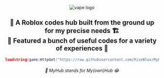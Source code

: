 <p align="center">
  <picture>
    <source media="(prefers-color-scheme: dark)" srcset="./README/logo-for-darkmode.png">
    <source media="(prefers-color-scheme: light)" srcset="./README/logo-for-whitemode.png">
    <img alt="vape logo" src="./README/vapelogo.png">
  </picture>
</p>

<h2 align="center">
  🧱 A Roblox codes hub built from the ground up for my precise needs 🏗️
  <br/>
  📜 Featured a bunch of useful codes for a variety of experiences 🤩
</h2>

<!--
## Usage
1. Download the specific scripting utility of your choice.
2. Execute the provided loadstring below.
-->

```lua
loadstring(game:HttpGet("https://raw.githubusercontent.com/RiseBlox/MyHub/main/MyHub.lua", true))()
```

<h6 align="center">
  🔎 MyHub stands for My(own)Hub 😂
</h6>

<!--
## Possible Issues
Half of the time its usually the scripting utility at fault, please make sure the utility meets certain quality standards such as.
1. Supporting file functions & the debug library.
2. Not implementing lua generated / half baked versions of such functions resulting in unintended behavior.
3. Maintaining the same behavior across all usages of said functions.

### User Issues
If its not the supposed utility at fault, please try some troubleshooting steps.
1. Making sure you have connection to [the main loadstring.](https://raw.githubusercontent.com/RiseBlox/MyHub/main/MyHub.lua)
2. Ensuring no external script is conflicting with MyHub.
3. Delete everything in the workspace folder. (LAST RESORT)

## Developers & Credits
[RiseBlox](https://github.com/RiseBlox) - Lead maintainer of the project
<br/>
[7GrandDad](https://github.com/7GrandDadPGN) - README.md format
